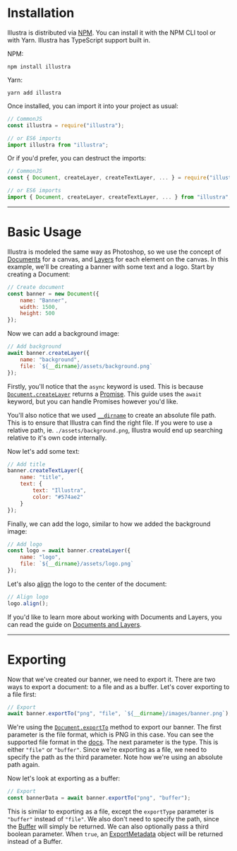 # Installation

Illustra is distributed via [NPM](https://npm.org/package/illustra). You can install it with the NPM CLI tool or with Yarn. Illustra has TypeScript support built in.

NPM:
```
npm install illustra
```

Yarn:
```
yarn add illustra
```

Once installed, you can import it into your project as usual:

```js
// CommonJS
const illustra = require("illustra");

// or ES6 imports
import illustra from "illustra";
```

Or if you'd prefer, you can destruct the imports:

```js
// CommonJS
const { Document, createLayer, createTextLayer, ... } = require("illustra");

// or ES6 imports
import { Document, createLayer, createTextLayer, ... } from "illustra";
```

---

# Basic Usage

Illustra is modeled the same way as Photoshop, so we use the concept of [Documents](https://illustra.apixel.me/docs/classes/Document) for a canvas, and [Layers](https://illustra.apixel.me/docs/classes/Layer) for each element on the canvas. In this example, we'll be creating a banner with some text and a logo. Start by creating a Document:

```js
// Create document
const banner = new Document({
    name: "Banner",
    width: 1500,
    height: 500
});
```

Now we can add a background image:

```js
// Add background
await banner.createLayer({
    name: "background",
    file: `${__dirname}/assets/background.png`
});
```

Firstly, you'll notice that the `async` keyword is used. This is because [`Document.createLayer`](https://illustra.apixel.me/docs/classes/Document#createLayer) returns a [Promise](https://developer.mozilla.org/en-US/docs/Web/JavaScript/Reference/Global_Objects/Promise). This guide uses the `await` keyword, but you can handle Promises however you'd like.

You'll also notice that we used [`__dirname`](https://nodejs.org/docs/latest/api/modules.html#modules_dirname) to create an absolute file path. This is to ensure that Illustra can find the right file. If you were to use a relative path, ie. `./assets/background.png`, Illustra would end up searching relative to it's own code internally.

Now let's add some text:

```js
// Add title
banner.createTextLayer({
    name: "title",
    text: {
        text: "Illustra",
        color: "#574ae2"
    }
});
```

Finally, we can add the logo, similar to how we added the background image:

```js
// Add logo
const logo = await banner.createLayer({
    name: "logo",
    file: `${__dirname}/assets/logo.png`
});
```

Let's also [align](https://illustra.apixel.me/docs/classes/Layer#align) the logo to the center of the document:

```js
// Align logo
logo.align();
```

If you'd like to learn more about working with Documents and Layers, you can read the guide on [Documents and Layers](https://illustra.apixel.me/guide/documents-and-layers).

---

# Exporting

Now that we've created our banner, we need to export it. There are two ways to export a document: to a file and as a buffer. Let's cover exporting to a file first:

```js
// Export
await banner.exportTo("png", "file", `${__dirname}/images/banner.png`);
```

We're using the [`Document.exportTo`](https://illustra.apixel.me/docs/classes/Document#exportTo) method to export our banner. The first parameter is the file format, which is PNG in this case. You can see the supported file format in the [docs](https://illustra.apixel.me/docs/classes/Document#exportTo). The next parameter is the type. This is either `"file"` or `"buffer"`. Since we're exporting as a file, we need to specify the path as the third parameter. Note how we're using an absolute path again.

Now let's look at exporting as a buffer:

```js
// Export
const bannerData = await banner.exportTo("png", "buffer");
```

This is similar to exporting as a file, except the `exportType` parameter is `"buffer"` instead of `"file"`. We also don't need to specify the path, since the [Buffer](https://nodejs.org/api/buffer.html) will simply be returned. We can also optionally pass a third boolean parameter. When `true`, an [ExportMetadata](https://illustra.apixel.me/docs/interfaces/ExportMetadata) object will be returned instead of a Buffer.